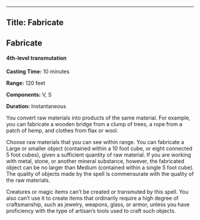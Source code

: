-------------------------
Title: Fabricate
-------------------------

## Fabricate

#### 4th-level transmutation


**Casting Time:** 10 minutes

**Range:** 120 feet

**Components:** V, S

**Duration:** Instantaneous


You convert raw materials into products of the same material. For
example, you can fabricate a wooden bridge from a clump of trees, a rope
from a patch of hemp, and clothes from flax or wool.

Choose raw materials that you can see within range. You can fabricate a
Large or smaller object (contained within a 10 foot cube, or eight
connected 5 foot cubes), given a sufficient quantity of raw material.
If you are working with metal, stone, or another mineral substance,
however, the fabricated object can be no larger than Medium (contained
within a single 5 foot cube). The quality of objects made by the
spell is commensurate with the quality of the raw materials.

Creatures or magic items can’t be created or transmuted by this spell.
You also can’t use it to create items that ordinarily require a high
degree of craftsmanship, such as jewelry, weapons, glass, or armor,
unless you have proficiency with the type of artisan’s tools used to
craft such objects.


